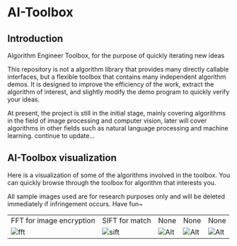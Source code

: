 # AI-Toolbox

## Introduction

Algorithm Engineer Toolbox, for the purpose of quickly iterating new ideas

This repository is not a algorithm library that provides many directly callable interfaces, but a flexible toolbox that contains many independent algorithm demos. It is designed to improve the efficiency of the work, extract the algorithm of interest, and slightly modify the demo program to quickly verify your ideas.

At present, the project is still in the initial stage, mainly covering algorithms
 in the field of image processing and computer vision, later will cover algorithms in other fields such as natural language processing and machine learning. continue to update...

## AI-Toolbox visualization

Here is a visualization of some of the algorithms involved in the toolbox. You can quickly browse through the toolbox for algorithm that interests you.

All sample images used are for research purposes only and will be deleted immediately if infringement occurs. Have fun~

 |  |  |  |  |  |
  | ------ | ------ | ------ | ------ | ------ |
 | FFT for image encryption | SIFT for match | None |None |None |
 | ![fft](./algorithm_image/fft.png) | ![sift](./algorithm_image/sift.png) | ![Alt](https://avatar.csdn.net/7/7/B/1_ralf_hx163com.jpg) |![Alt](https://avatar.csdn.net/7/7/B/1_ralf_hx163com.jpg) |![Alt](https://avatar.csdn.net/7/7/B/1_ralf_hx163com.jpg) |
